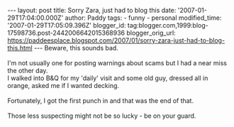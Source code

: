 \-\-- layout: post title: Sorry Zara, just had to blog this date:
\'2007-01-29T17:04:00.000Z\' author: Paddy tags: - funny - personal
modified\_time: \'2007-01-29T17:05:09.396Z\' blogger\_id:
tag:blogger.com,1999:blog-17598736.post-2442006642015368936
blogger\_orig\_url:
https://paddeesplace.blogspot.com/2007/01/sorry-zara-just-had-to-blog-this.html
\-\-- Beware, this sounds bad.\
\
I\'m not usually one for posting warnings about scams but I had a near
miss the other day.\
I walked into B&Q for my \'daily\' visit and some old guy, dressed all
in orange, asked me if I wanted decking.\
\
Fortunately, I got the first punch in and that was the end of that.\
\
Those less suspecting might not be so lucky - be on your guard.
